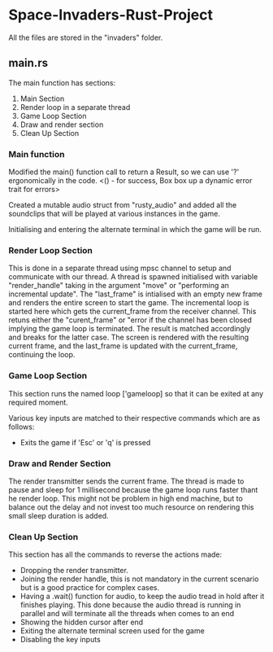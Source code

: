 # Space-Invaders-Rust-Project

All the files are stored in the "invaders" folder.


## main.rs
The main function has  sections:
1. Main Section 
2. Render loop in a separate thread
2. Game Loop Section
4. Draw and render section
3. Clean Up Section

### Main function
Modified the main() function call to return a Result, so we can use '?' ergonomically in the code. <() - for success, Box<dyn Error> box up a dynamic error trait for errors>

Created a mutable audio struct from "rusty_audio" and added all the soundclips that will be played at various instances in the game.

Initialising and entering the alternate terminal in which the game will be run. 


### Render Loop Section
This is done in a separate thread using mpsc channel to setup and communicate with our thread. A thread is spawned initialised with variable "render_handle" taking in the argument "move" or "performing an incremental update". The "last_frame" is intialised with an empty new frame and renders the entire screen to start the game. The incremental loop is started here which gets the current_frame from the receiver channel. This retuns either the "curent_frame" or "error if the channel has been closed implying the game loop is terminated. The result is matched accordingly and breaks for the latter case. The screen is rendered with the resulting current frame, and the last_frame is updated with the current_frame, continuing the loop. 


### Game Loop Section
This section runs the named loop ['gameloop] so that it can be exited at any required moment.

Various key inputs are matched to their respective commands which are as follows:
- Exits the game if 'Esc' or 'q' is pressed


### Draw and Render Section
The render transmitter sends the current frame. The thread is made to pause and sleep for 1 millisecond because the game loop runs faster thant he render loop. This might not be problem in high end machine, but to balance out the delay and not invest too much resource on rendering this small sleep duration is added. 


### Clean Up Section
This section has all the commands to reverse the actions made:
- Dropping the render transmitter.
- Joining the render handle, this is not mandatory in the current scenario but is a good practice for complex cases.
- Having a .wait() function for audio, to keep the audio tread in hold after it finishes playing. This done because the audio thread is running in parallel and will terminate all the threads when comes to an end
- Showing the hidden cursor after end
- Exiting the alternate terminal screen used for the game
- Disabling the key inputs


